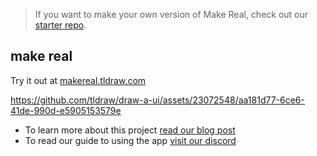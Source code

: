 > If you want to make your own version of Make Real, check out our [starter repo](https://github.com/tldraw/make-real-starter).

## make real

Try it out at [makereal.tldraw.com](https://makereal.tldraw.com/)

https://github.com/tldraw/draw-a-ui/assets/23072548/aa181d77-6ce6-41de-990d-e5905153579e

- To learn more about this project [read our blog post](https://tldraw.substack.com/p/make-real-the-story-so-far)
- To read our guide to using the app [visit our discord](https://discord.gg/t7h8ECmqDW)
